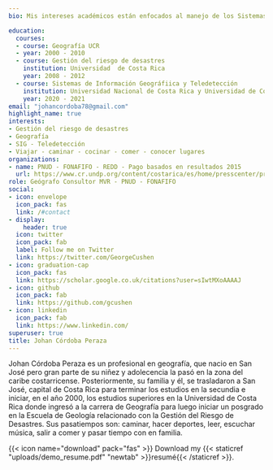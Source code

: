 ```yaml
---
bio: Mis intereses académicos están enfocados al manejo de los Sistemas de Información Geográfica (SIG) y la teledetección, la geografía física y la gestión del riesgo de desastres.

education:
  courses:
  - course: Geografía UCR
  - year: 2000 - 2010
  - course: Gestión del riesgo de desastres
    institution: Universidad  de Costa Rica
    year: 2008 - 2012
  - course: Sistemas de Información Geográfiica y Teledetección
    institution: Universidad Nacional de Costa Rica y Universidad de Costa Rica
    year: 2020 - 2021
email: "johancordoba78@gmail.com"
highlight_name: true
interests:
- Gestión del riesgo de desastres
- Geografía
- SIG - Teledetección
- Viajar - caminar - cocinar - comer - conocer lugares
organizations:
- name: PNUD - FONAFIFO - REDD - Pago basados en resultados 2015
  url: https://www.cr.undp.org/content/costarica/es/home/presscenter/pressreleases/2021/costa-rica-invertira--54-millones-en-accion-climatica--gracias-a.html
role: Geógrafo Consultor MVR - PNUD - FONAFIFO
social:
- icon: envelope
  icon_pack: fas
  link: /#contact
- display:
    header: true
  icon: twitter
  icon_pack: fab
  label: Follow me on Twitter
  link: https://twitter.com/GeorgeCushen
- icon: graduation-cap
  icon_pack: fas
  link: https://scholar.google.co.uk/citations?user=sIwtMXoAAAAJ
- icon: github
  icon_pack: fab
  link: https://github.com/gcushen
- icon: linkedin
  icon_pack: fab
  link: https://www.linkedin.com/
superuser: true
title: Johan Córdoba Peraza
---
```


Johan Córdoba Peraza  es un profesional en geografía, que nacio en San José pero gran parte de su niñez y adolecencia la pasó en la zona del caribe costarricense.
Posteriormente, su familia y él, se trasladaron a San José, capital de Costa Rica para terminar los estudios en la secundia e iniciar, en el año 2000, los estudios superiores en la Universidad de Costa Rica donde ingresó a la carrera de Geografía para luego iniciar un posgrado en la Escuela de Geología relacionado con la Gestión del Riesgo de Desastres. Sus pasatiempos son: caminar, hacer deportes, leer, escuchar música, salir a comer y pasar tiempo con en familia.



{{< icon name="download" pack="fas" >}} Download my {{< staticref "uploads/demo_resume.pdf" "newtab" >}}resumé{{< /staticref >}}.
